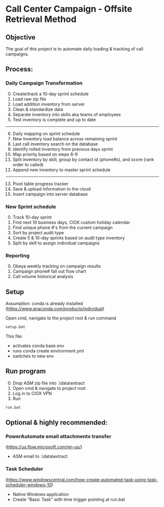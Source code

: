 # Call Center Campaign - Offsite Retrieval Method

## Objective
The goal of this project is to automate daily loading & tracking of call campaigns. 

## Process:
### Daily Campaign Transformation
00. Create/track a 10-day sprint schedule
01. Load raw zip file
02. Load addition inventory from server
03. Clean & standardize data
04. Separate inventory into skills aka teams of employees
05. Test inventory is complete and up to date
------
06. Daily mapping on sprint schedule
07. New Inventory load balance across remaining sprint
08. Last call inventory search on the database
09. Identify rolled inventory from previous days sprint
10. Map priority based on steps 6-9
11. Split inventory by skill, group by contact id (phone#s), and score (rank order to called)
12. Append new inventory to master sprint schedule
------
13. Pivot table progress tracker 
14. Save & upload information to the cloud
15. Insert campaign into server database

### New Sprint schedule
0. Track 10-day sprint
1. Find next 10 business days, CIOX custom holiday calendar
2. Find unique phone #'s from the current campaign 
3. Sort by project audit type
4. Create 5 & 10-day sprints based on audit type inventory
5. Split by skill to assign individual campaigns

### Reporting
0. Obeya weekly tracking on campaign results
1. Campaign phone# fall out flow chart
2. Call volume historical analysis

## Setup
Assumption: conda is already installed
(https://www.anaconda.com/products/individual)

Open cmd, navigate to the project root & run command
```cmd
setup.bat
```
This file:
- activates conda base env 
- runs conda create environment.yml 
- switches to new env

## Run program
0. Drop ASM zip file into .\data\extract
1. Open cmd & navigate to project root
2. Log in to CIOX VPN
3. Run
```cmd
run.bat
```

## Optional & highly recommended:
### PowerAutomate email attachments transfer 
(https://us.flow.microsoft.com/en-us/)
- ASM email to .\data\extract

### Task Scheduler 
(https://www.windowscentral.com/how-create-automated-task-using-task-scheduler-windows-10)
- Native Windows application
- Create "Basic Task" with time trigger pointing at run.bat